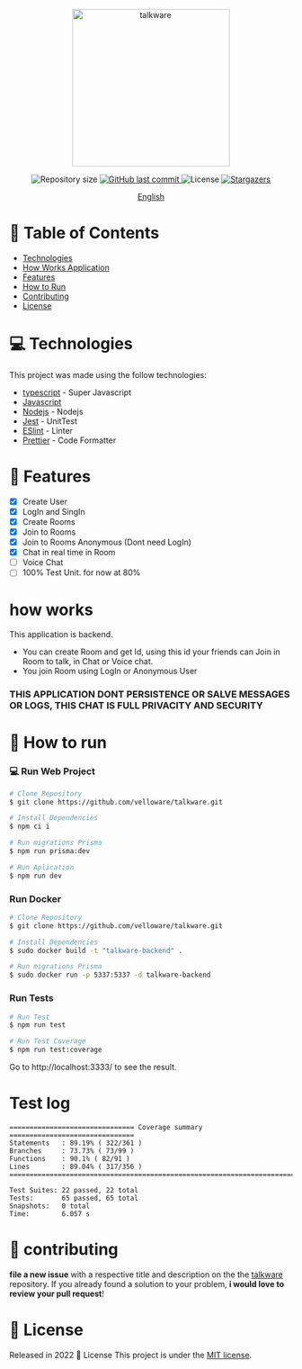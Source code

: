 <p align="center">
   <img src="https://avatars.githubusercontent.com/u/105833248?s=400&u=23db20e40ccd72d71fa4e22600335d2c8518a8b1&v=4" alt="talkware" width="280"/>
</p>

<p align="center">	
  <img alt="Repository size" src="https://img.shields.io/github/repo-size/velloware/talkware?color=774DD6">

  <a href="https://github.com/velloware/talkware/commits">
    <img alt="GitHub last commit" src="https://img.shields.io/github/last-commit/velloware/talkware?color=774DD6">
  </a> 
  <img alt="License" src="https://img.shields.io/badge/license-MIT-8257E5">
  <a href="https://github.com/velloware/talkware/stargazers">
    <img alt="Stargazers" src="https://img.shields.io/github/stars/velloware/talkware?color=8257E5&logo=github">
  </a>
</p>

<p align="center">
    <a href="README.md">English</a>
  
 </p>

# :pushpin: Table of Contents

- [Technologies](#computer-technologies)
- [How Works Application](#how-works)
- [Features](#rocket-features)
- [How to Run](#construction_worker-how-to-run)
- [Contributing](#tada-contributing)
- [License](#closed_book-license)

# :computer: Technologies

This project was made using the follow technologies:

- [typescript](https://www.typescriptlang.org/) - Super Javascript
- [Javascript](https://www.typescriptlang.org/)
- [Nodejs](http://nodejs.org/) - Nodejs
- [Jest](https://jestjs.io/) - UnitTest
- [ESlint](https://eslint.org/) - Linter
- [Prettier](https://prettier.io/) - Code Formatter

# :rocket: Features

- [x] Create User
- [x] LogIn and SingIn
- [x] Create Rooms
- [x] Join to Rooms
- [x] Join to Rooms Anonymous (Dont need LogIn)
- [x] Chat in real time in Room
- [ ] Voice Chat
- [ ] 100% Test Unit. for now at 80%

# how works

This application is backend.

- You can create Room and get Id, using this id your friends can Join in Room to talk, in Chat or Voice chat.
- You join Room using LogIn or Anonymous User

### THIS APPLICATION DONT PERSISTENCE OR SALVE MESSAGES OR LOGS, THIS CHAT IS FULL PRIVACITY AND SECURITY

# :construction_worker: How to run

### 💻 Run Web Project

```bash
# Clone Repository
$ git clone https://github.com/velloware/talkware.git

# Install Dependencies
$ npm ci i

# Run migrations Prisma
$ npm run prisma:dev

# Run Aplication
$ npm run dev
```

### Run Docker

```bash
# Clone Repository
$ git clone https://github.com/velloware/talkware.git

# Install Dependencies
$ sudo docker build -t "talkware-backend" .

# Run migrations Prisma
$ sudo docker run -p 5337:5337 -d talkware-backend
```

### Run Tests

```bash
# Run Test
$ npm run test

# Run Test Coverage
$ npm run test:coverage

```

Go to http://localhost:3333/ to see the result.

# Test log

```
=============================== Coverage summary ===============================
Statements   : 89.19% ( 322/361 )
Branches     : 73.73% ( 73/99 )
Functions    : 90.1% ( 82/91 )
Lines        : 89.04% ( 317/356 )
================================================================================

Test Suites: 22 passed, 22 total
Tests:       65 passed, 65 total
Snapshots:   0 total
Time:        6.057 s
```

# :tada: contributing

**file a new issue** with a respective title and description on the the [talkware](https://github.com/velloware/talkware/issues) repository. If you already found a solution to your problem, **i would love to review your pull request**!

# :closed_book: License

Released in 2022 :closed_book: License
This project is under the [MIT license](./LICENSE).
